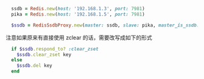 
```ruby
  ssdb = Redis.new(host: '192.168.1.3', port: 7981)
  pika = Redis.new(host: '192.168.1.5', port: 7981)

  $ssdb = RedisSsdbProxy.new(master: ssdb, slave: pika, master_is_ssdb: true)
```

注意如果原来有直接使用 zclear 的话，需要改写成如下的形式

```ruby
  if $ssdb.respond_to? :clear_zset
    $ssdb.clear_zset key
  else
    $ssdb.del key
  end
```
